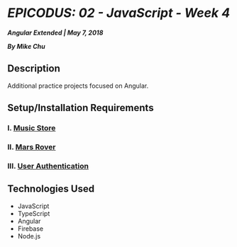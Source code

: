 # _EPICODUS: 02 - JavaScript - Week 4_

***Angular Extended | May 7, 2018***

***By Mike Chu***

## Description

Additional practice projects focused on Angular.

## Setup/Installation Requirements

### I. [Music Store](./music-store/)

### II. [Mars Rover](./mars-rover/)

### III. [User Authentication](./authentication/)

## Technologies Used

- JavaScript
- TypeScript
- Angular
- Firebase
- Node.js
